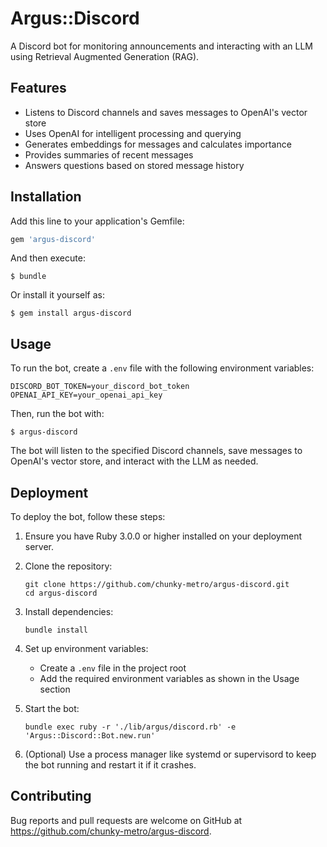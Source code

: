 # Argus::Discord

A Discord bot for monitoring announcements and interacting with an LLM using Retrieval Augmented Generation (RAG).

## Features

- Listens to Discord channels and saves messages to OpenAI's vector store
- Uses OpenAI for intelligent processing and querying
- Generates embeddings for messages and calculates importance
- Provides summaries of recent messages
- Answers questions based on stored message history

## Installation

Add this line to your application's Gemfile:

```ruby
gem 'argus-discord'
```

And then execute:

```
$ bundle
```

Or install it yourself as:

```
$ gem install argus-discord
```

## Usage

To run the bot, create a `.env` file with the following environment variables:

```plaintext
DISCORD_BOT_TOKEN=your_discord_bot_token
OPENAI_API_KEY=your_openai_api_key
```

Then, run the bot with:

```
$ argus-discord
```

The bot will listen to the specified Discord channels, save messages to OpenAI's vector store, and interact with the LLM as needed.

## Deployment

To deploy the bot, follow these steps:

1. Ensure you have Ruby 3.0.0 or higher installed on your deployment server.

2. Clone the repository:
   ```
   git clone https://github.com/chunky-metro/argus-discord.git
   cd argus-discord
   ```

3. Install dependencies:
   ```
   bundle install
   ```

4. Set up environment variables:
   - Create a `.env` file in the project root
   - Add the required environment variables as shown in the Usage section

5. Start the bot:
   ```
   bundle exec ruby -r './lib/argus/discord.rb' -e 'Argus::Discord::Bot.new.run'
   ```

6. (Optional) Use a process manager like systemd or supervisord to keep the bot running and restart it if it crashes.

## Contributing

Bug reports and pull requests are welcome on GitHub at https://github.com/chunky-metro/argus-discord.